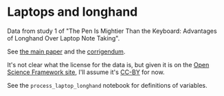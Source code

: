 # Laptops and longhand

Data from study 1 of "The Pen Is Mightier Than the Keyboard: Advantages of Longhand Over Laptop Note Taking".

See [the main
paper](https://journals.sagepub.com/doi/full/10.1177/0956797614524581) and the
[corrigendum](https://journals.sagepub.com/doi/10.1177/0956797618781773).

It's not clear what the license for the data is, but given it is on the [Open
Science Framework site](https://osf.io), I'll assume it's
[CC-BY](https://creativecommons.org/licenses/by/4.0/legalcode) for now.

See the `process_laptop_longhand` notebook for definitions of variables.
